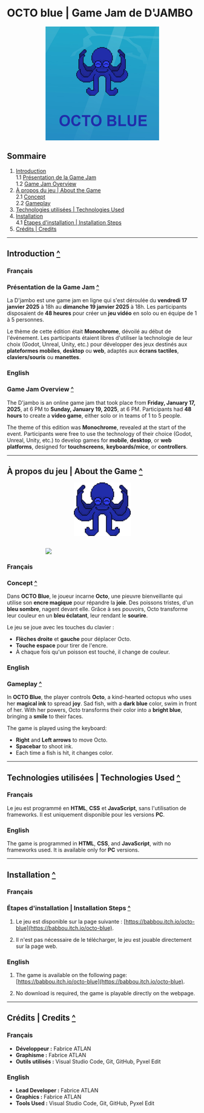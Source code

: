 # OCTO blue | Game Jam de D'JAMBO

<img src="./assets/octoblue.png" width="300" style="display: block;padding: 1.125;margin: 0 auto">


## Sommaire

1. [Introduction](#introduction)  
   1.1 [Présentation de la Game Jam](#présentation-de-la-game-jam)  
   1.2 [Game Jam Overview](#game-jam-overview)  
2. [À propos du jeu | About the Game](#à-propos-du-jeu--about-the-game)  
   2.1 [Concept](#concept)  
   2.2 [Gameplay](#gameplay)  
3. [Technologies utilisées | Technologies Used](#technologies-utilisées--technologies-used)  
4. [Installation](#installation)  
   4.1 [Étapes d'installation | Installation Steps](#étapes-dinstallation--installation-steps)  
5. [Crédits | Credits](#crédits--credits) 

---

## Introduction [^](#sommaire)

### Français

### Présentation de la Game Jam [^](#sommaire)


La D'jambo est une game jam en ligne qui s'est déroulée du **vendredi 17 janvier 2025** à 18h au **dimanche 19 janvier 2025** à 18h. Les participants disposaient de **48 heures** pour créer un **jeu vidéo** en solo ou en équipe de 1 à 5 personnes.

Le thème de cette édition était **Monochrome**, dévoilé au début de l'événement. Les participants étaient libres d'utiliser la technologie de leur choix (Godot, Unreal, Unity, etc.) pour développer des jeux destinés aux **plateformes mobiles**, **desktop** ou **web**, adaptés aux **écrans tactiles**, **claviers/souris** ou **manettes**.

### English

### Game Jam Overview [^](#sommaire)

The D'jambo is an online game jam that took place from **Friday, January 17, 2025**, at 6 PM to **Sunday, January 19, 2025**, at 6 PM. Participants had **48 hours** to create a **video game**, either solo or in teams of 1 to 5 people.

The theme of this edition was **Monochrome**, revealed at the start of the event. Participants were free to use the technology of their choice (Godot, Unreal, Unity, etc.) to develop games for **mobile**, **desktop**, or **web platforms**, designed for **touchscreens**, **keyboards/mice**, or **controllers**.

---

## À propos du jeu | About the Game [^](#sommaire)

<img src="./assets/octo.png" width="150" style="display: block;padding: 1.125;margin: 0 auto 2rem">

<img src="./assets/octo-blue.gif" width="300" style="display: block;padding: 1.125;margin: 0 auto">

### Français

### Concept [^](#sommaire)

Dans **OCTO Blue**, le joueur incarne **Octo**, une pieuvre bienveillante qui utilise son **encre magique** pour répandre la **joie**. Des poissons tristes, d'un **bleu sombre**, nagent devant elle. Grâce à ses pouvoirs, Octo transforme leur couleur en un **bleu éclatant**, leur rendant le **sourire**.

Le jeu se joue avec les touches du clavier :

- **Flèches droite** et **gauche** pour déplacer Octo.
- **Touche espace** pour tirer de l'encre.
- À chaque fois qu'un poisson est touché, il change de couleur.

### English

### Gameplay [^](#sommaire)

In **OCTO Blue**, the player controls **Octo**, a kind-hearted octopus who uses her **magical ink** to spread **joy**. Sad fish, with a **dark blue** color, swim in front of her. With her powers, Octo transforms their color into a **bright blue**, bringing a **smile** to their faces.

The game is played using the keyboard:

- **Right** and **Left arrows** to move Octo.
- **Spacebar** to shoot ink.
- Each time a fish is hit, it changes color.

---

## Technologies utilisées | Technologies Used [^](#sommaire)

### Français

Le jeu est programmé en **HTML**, **CSS** et **JavaScript**, sans l'utilisation de frameworks. Il est uniquement disponible pour les versions **PC**.

### English

The game is programmed in **HTML**, **CSS**, and **JavaScript**, with no frameworks used. It is available only for **PC** versions.

---

## Installation [^](#sommaire)

### Français

### Étapes d'installation | Installation Steps [^](#sommaire)

1. Le jeu est disponible sur la page suivante : [https://babbou.itch.io/octo-blue](https://babbou.itch.io/octo-blue).

2. Il n'est pas nécessaire de le télécharger, le jeu est jouable directement sur la page web.

### English

1. The game is available on the following page: [https://babbou.itch.io/octo-blue](https://babbou.itch.io/octo-blue).

2. No download is required, the game is playable directly on the webpage.

---

## Crédits | Credits [^](#sommaire)

### Français

- **Développeur :** Fabrice ATLAN
- **Graphisme :** Fabrice ATLAN
- **Outils utilisés :** Visual Studio Code, Git, GitHub, Pyxel Edit

### English

- **Lead Developer :** Fabrice ATLAN
- **Graphics :** Fabrice ATLAN
- **Tools Used :** Visual Studio Code, Git, GitHub, Pyxel Edit
